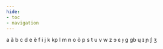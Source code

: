 ```yaml
---
hide:
- toc
- navigation
---
```

a
ã
b
c
d
e
ẽ
f
i
j
k
kp
l
m
n
o
õ
p
s
t
u
v
w
z
ɔ
ɛ
ɟ
ɡ
ɡb
ɥ
ɪ
ɲ
ʃ
ʒ

